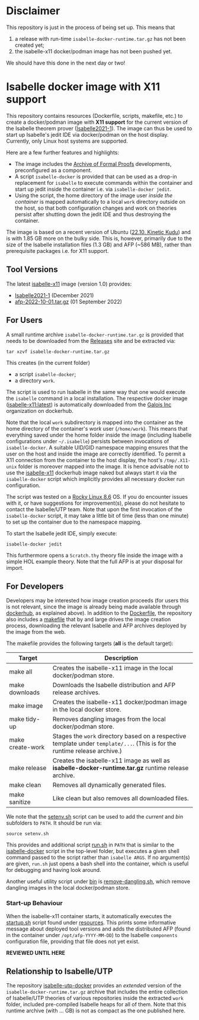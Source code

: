 # Disclaimer

This repository is just in the process of being set up. This means that
1. a release with run-time `isabelle-docker-runtime.tar.gz` has not been created yet;
2. the isabelle-x11 docker/podman image has not been pushed yet.

We should have this done in the next day or two!

# Isabelle docker image with X11 support

This repository contains resources (Dockerfile, scripts, makefile, etc.) to create a docker/podman image with **X11 support** for the current version of the Isabelle theorem prover ([Isabelle2021-1](https://isabelle.in.tum.de/)). The image can thus be used to start up Isabelle's jedit IDE via docker/podman on the host display. Currently, only Linux host systems are supported.

Here are a few further features and highlights:
- The image includes the [Archive of Formal Proofs](https://www.isa-afp.org/) developments, preconfigured as a component.
- A script `isabelle-docker` is provided that can be used as a drop-in replacement for `isabelle` to execute commands within the container and start up jedit inside the container i.e. via `isabelle-docker jedit`.
- Using the script, the home directory of the image user *inside the container* is mapped automatically to a local `work` directory outside on the host, so that both configuration changes and work on theories persist after shutting down the jedit IDE and thus destroying the container.

The image is based on a recent version of Ubuntu ([22.10, Kinetic Kudu](https://www.omgubuntu.co.uk/2022/08/ubuntu-22-10-release-new-features)) and is with 1.85 GB more on the bulky side. This is, however, primarily due to the size of the Isabelle installation files (1.3 GB) and AFP (~586 MB), rather than prerequisite packages i.e. for X11 support.

## Tool Versions

The latest [isabelle-x11]() image (version 1.0) provides:
- [Isabelle2021-1](https://isabelle.in.tum.de/) (December 2021)
- [afp-2022-10-01.tar.gz](https://www.isa-afp.org/release/afp-2022-10-01.tar.gz) (01 September 2022)

## For Users

A small runtime archive `isabelle-docker-runtime.tar.gz` is provided that needs to be downloaded from the [Releases](https://github.com/isabelle-utp/isabelle-x11-docker/releases) site and be extracted via:

`tar xzvf isabelle-docker-runtime.tar.gz`

This creates (in the current folder)
- a script `isabelle-docker`;
- a directory `work`.

The script is used to run Isabelle in the same way that one would execute the `isabelle` command in a local installation. The respective docker image ([isabelle-x11:latest]()) is automatically downloaded from the [Galois Inc](https://hub.docker.com/orgs/galoisinc/repositories) organization on dockerhub.

Note that the local `work` subdirectory is mapped into the container as the home directory of the container's *work* user (`/home/work`). This means that everything saved under the home folder inside the image (including Isabelle configurations under `~/.isabelle`) persists between invocations of `isabelle-docker`. A suitable UID/GID namespace mapping ensures that the user on the host and inside the image are correctly identified. To permit a X11 connection from the container to the host display, the host's `/tmp/.X11-unix` folder is moreover mapped into the image. It is hence advisable not to use the [isabelle-x11]() dockerhub image naked but always start it via the `isabelle-docker` script which implicitly provides all necessary docker run configuration.

The script was tested on a [Rocky Linux 8.6](https://rockylinux.org/news/rocky-linux-8-6-ga-release/) OS. If you do encounter issues with it, or have suggestions for improvement(s), please do not hesitate to contact the Isabelle/UTP team. Note that upon the first invocation of the `isabelle-docker` script, it may take a little bit of time (less than one minute) to set up the container due to the namespace mapping.

To start the Isabelle jedit IDE, simply execute:

`isabelle-docker jedit`

This furthermore opens a `Scratch.thy` theory file inside the image with a simple HOL example theory. Note that the full AFP is at your disposal for import.

## For Developers

Developers may be interested how image creation proceeds (for users this is not relevant, since the image is already being made available through [dockerhub](https://hub.docker.com/orgs/galoisinc/repositories), as explained above). In addition to the [Dockerfile](https://github.com/isabelle-utp/isabelle-x11-docker/blob/main/Dockerfile), the repository also includes a [makefile](https://github.com/isabelle-utp/isabelle-x11-docker/blob/main/makefile) that by and large drives the image creation process, downloading the relevant Isabelle and AFP archives deployed by the image from the web.

The makefile provides the following targets (**all** is the default target):

| Target         | Description |
| -------------- | ----------- |
| make all | Creates the isabelle-x11 image in the local docker/podman store. |
| make downloads | Downloads the Isabelle distribution and AFP release archives. |
| make image | Creates the isabelle-x11 docker/podman image in the local docker store. |
| make tidy-up | Removes dangling images from the local docker/podman store. |
| make create-work | Stages the `work` directory based on a respective template under `template/...`. (This is for the runtime release archive.) |
| make release | Creates the isabelle-x11 image as well as **isabelle-docker-runtime.tar.gz** runtime release archive. |
| make clean | Removes all dynamically generated files. |
| make sanitize | Like clean but also removes all downloaded files. |

We note that the [setenv.sh](https://github.com/isabelle-utp/isabelle-x11-docker/blob/main/setenv.sh) script can be used to add the *current* and *bin* subfolders to `PATH`. It should be run via:

`source setenv.sh`

This provides and additional script [run.sh](https://github.com/isabelle-utp/isabelle-x11-docker/blob/main/bin/run.sh) in `PATH` that is similar to the [isabelle-docker](https://github.com/isabelle-utp/isabelle-x11-docker/blob/main/isabelle-docker) script in the top-level folder, but executes a given shell command passed to the script rather than `isabelle ARGS`. If no argument(s) are given, `run.sh` just opens a bash shell into the container, which is useful for debugging and having look around.

Another useful utility script under [bin](https://github.com/isabelle-utp/isabelle-x11-docker/blob/main/bin) is [remove-dangling.sh](https://github.com/isabelle-utp/isabelle-x11-docker/blob/main/bin/remove-dangling.sh), which remove dangling images in the local docker/podman store.

### Start-up Behaviour

When the isabelle-x11 container starts, it automatically executes the [startup.sh](https://github.com/isabelle-utp/isabelle-x11-docker/blob/main/resources/startup.sh) script found under [resources](https://github.com/isabelle-utp/isabelle-x11-docker/blob/main/resources). This prints some informative message about deployed tool versions and adds the distributed AFP (found in the container under `/opt/afp-YYYY-MM-DD`) to the Isabelle `components` configuration file, providing that file does not yet exist.

**REVIEWED UNTIL HERE**

## Relationship to Isabelle/UTP

The repository [isabelle-utp-docker](https://github.com/isabelle-utp/isabelle-utp-docker) provides an *extended* version of the `isabelle-docker-runtime.tar.gz` archive that includes the entire collection of Isabelle/UTP theories of various repositories inside the extracted `work` folder, included pre-compiled Isabelle heaps for all of them. Note that this runtime archive (with ... GB) is not as compact as the one published here.
